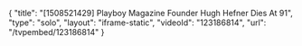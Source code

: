 {
    "title": "[1508521429] Playboy Magazine Founder Hugh Hefner Dies At 91",
    "type": "solo",
    "layout": "iframe-static",
    "videoId": "123186814",
    "url": "\/tvpembed\/123186814"
}